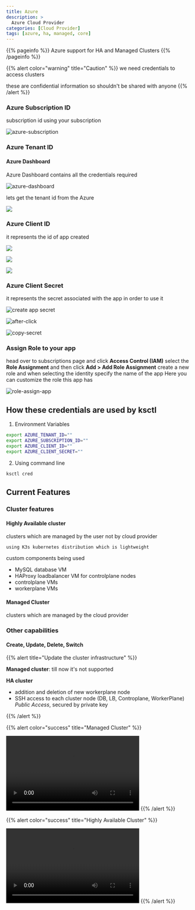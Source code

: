 ```yaml
---
title: Azure
description: >
  Azure Cloud Provider
categories: [Cloud Provider]
tags: [azure, ha, managed, core]
---
```


{{% pageinfo %}}
Azure support for HA and Managed Clusters
{{% /pageinfo %}}


{{% alert color="warning" title="Caution" %}}
we need credentials to access clusters

these are confidential information so shouldn't be shared with anyone
{{% /alert %}}


### Azure Subscription ID

subscription id using your subscription

![azure-subscription](/ksctl-docs/img/azure/azure-subs-id.png)


### Azure Tenant ID

#### Azure Dashboard

Azure Dashboard contains all the credentials required


![azure-dashboard](/ksctl-docs/img/azure/azure-dashboard.png)

lets get the tenant id from the Azure

![](/ksctl-docs/img/azure/azure-tenantid.png)



### Azure Client ID

it represents the id of app created


![](/ksctl-docs/img/azure/azure-app-reg.png)

![](/ksctl-docs/img/azure/azure-create-app-reg.png)

![](/ksctl-docs/img/azure/azure-clientid.png)



### Azure Client Secret

it represents the secret associated with the app in order to use it

![create app secret](/ksctl-docs/img/azure/azure-client-secret1.png)


![after-click](/ksctl-docs/img/azure/azure-client-secret.png)


![copy-secret](/ksctl-docs/img/azure/azure-client-secret2.png)

### Assign Role to your app

head over to subscriptions page and click **Access Control (IAM)**
select the **Role Assignment** and then click **Add > Add Role Assignment**
create a new role and when selecting the identity specify the name of the app
Here you can customize the role this app has

![role-assign-app](/ksctl-docs/img/azure/azure-role-app.png)


## How these credentials are used by ksctl


1. Environment Variables

```bash
export AZURE_TENANT_ID=""
export AZURE_SUBSCRIPTION_ID=""
export AZURE_CLIENT_ID=""
export AZURE_CLIENT_SECRET=""
```

2. Using command line

```bash
ksctl cred
```

## Current Features

### Cluster features
#### Highly Available cluster
clusters which are managed by the user not by cloud provider

    using K3s kubernetes distribution which is lightweight

custom components being used
- MySQL database VM
- HAProxy loadbalancer VM for controlplane nodes
- controlplane VMs
- workerplane VMs

#### Managed Cluster
clusters which are managed by the cloud provider

### Other capabilities

#### Create, Update, Delete, Switch

{{% alert title="Update the cluster infrastructure" %}}

**Managed cluster**: till now it's not supported

**HA cluster**
- addition and deletion of new workerplane node
- SSH access to each cluster node (DB, LB, Controplane, WorkerPlane) _Public Access_, secured by private key

{{% /alert %}}

{{% alert color="success" title="Managed Cluster" %}}

<video width="360" height="202" controls>
<source src="/ksctl-docs/videos/ksctl-azure-managed.mp4" type="video/mp4" />
Your browser does not support the video tag.
</video>
{{% /alert %}}


{{% alert color="success" title="Highly Available Cluster" %}}

<video width="360" height="202" controls>
<source src="/ksctl-docs/videos/ksctl-azure-ha.mp4" type="video/mp4" />
Your browser does not support the video tag.
</video>
{{% /alert %}}

